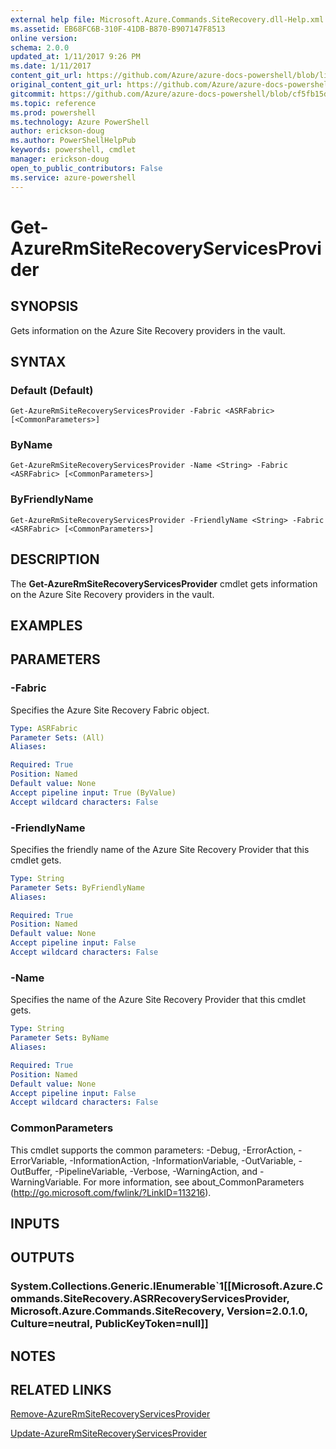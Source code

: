 ```yaml
---
external help file: Microsoft.Azure.Commands.SiteRecovery.dll-Help.xml
ms.assetid: EB68FC6B-310F-41DB-B870-B907147F8513
online version: 
schema: 2.0.0
updated_at: 1/11/2017 9:26 PM
ms.date: 1/11/2017
content_git_url: https://github.com/Azure/azure-docs-powershell/blob/live/azureps-cmdlets-docs/ResourceManager/AzureRM.SiteRecovery/v3.3.0/Get-AzureRmSiteRecoveryServicesProvider.md
original_content_git_url: https://github.com/Azure/azure-docs-powershell/blob/live/azureps-cmdlets-docs/ResourceManager/AzureRM.SiteRecovery/v3.3.0/Get-AzureRmSiteRecoveryServicesProvider.md
gitcommit: https://github.com/Azure/azure-docs-powershell/blob/cf5fb15dcd1fe2c86458f47e1a11dc88817021fc/azureps-cmdlets-docs/ResourceManager/AzureRM.SiteRecovery/v3.3.0/Get-AzureRmSiteRecoveryServicesProvider.md
ms.topic: reference
ms.prod: powershell
ms.technology: Azure PowerShell
author: erickson-doug
ms.author: PowerShellHelpPub
keywords: powershell, cmdlet
manager: erickson-doug
open_to_public_contributors: False
ms.service: azure-powershell
---
```


# Get-AzureRmSiteRecoveryServicesProvider

## SYNOPSIS
Gets information on the Azure Site Recovery providers in the vault.

## SYNTAX

### Default (Default)
```
Get-AzureRmSiteRecoveryServicesProvider -Fabric <ASRFabric> [<CommonParameters>]
```

### ByName
```
Get-AzureRmSiteRecoveryServicesProvider -Name <String> -Fabric <ASRFabric> [<CommonParameters>]
```

### ByFriendlyName
```
Get-AzureRmSiteRecoveryServicesProvider -FriendlyName <String> -Fabric <ASRFabric> [<CommonParameters>]
```

## DESCRIPTION
The **Get-AzureRmSiteRecoveryServicesProvider** cmdlet gets information on the Azure Site Recovery providers in the vault.

## EXAMPLES

## PARAMETERS

### -Fabric
Specifies the Azure Site Recovery Fabric object.

```yaml
Type: ASRFabric
Parameter Sets: (All)
Aliases: 

Required: True
Position: Named
Default value: None
Accept pipeline input: True (ByValue)
Accept wildcard characters: False
```

### -FriendlyName
Specifies the friendly name of the Azure Site Recovery Provider that this cmdlet gets.

```yaml
Type: String
Parameter Sets: ByFriendlyName
Aliases: 

Required: True
Position: Named
Default value: None
Accept pipeline input: False
Accept wildcard characters: False
```

### -Name
Specifies the name of the Azure Site Recovery Provider that this cmdlet gets.

```yaml
Type: String
Parameter Sets: ByName
Aliases: 

Required: True
Position: Named
Default value: None
Accept pipeline input: False
Accept wildcard characters: False
```

### CommonParameters
This cmdlet supports the common parameters: -Debug, -ErrorAction, -ErrorVariable, -InformationAction, -InformationVariable, -OutVariable, -OutBuffer, -PipelineVariable, -Verbose, -WarningAction, and -WarningVariable. For more information, see about_CommonParameters (http://go.microsoft.com/fwlink/?LinkID=113216).

## INPUTS

## OUTPUTS

### System.Collections.Generic.IEnumerable`1[[Microsoft.Azure.Commands.SiteRecovery.ASRRecoveryServicesProvider, Microsoft.Azure.Commands.SiteRecovery, Version=2.0.1.0, Culture=neutral, PublicKeyToken=null]]

## NOTES

## RELATED LINKS

[Remove-AzureRmSiteRecoveryServicesProvider](xref:ResourceManager/AzureRM.SiteRecovery/v3.3.0/Remove-AzureRmSiteRecoveryServicesProvider.md)

[Update-AzureRmSiteRecoveryServicesProvider](xref:ResourceManager/AzureRM.SiteRecovery/v3.3.0/Update-AzureRmSiteRecoveryServicesProvider.md)
